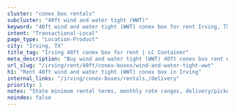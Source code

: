```yaml
---
cluster: "conex box rentals"
subcluster: "40ft wind and water tight (WWT)"
keyword: "40ft wind and water tight (WWT) conex box for rent Irving, TX"
intent: "Transactional-Local"
page_type: "Location-Product"
city: "Irving, TX"
title_tag: "Irving 40ft conex box for rent | LC Container"
meta_description: "Buy wind and water tight (WWT) 40ft conex box rent with local delivery in Irving, TX. LC Container — local Since 2003. Request a fast quote today."
url_slug: "/irving/rent/40ft/conex-boxes/wind-and-water-tight-wwt"
h1: "Rent 40ft wind and water tight (WWT) conex box in Irving"
internal_links: "/irving/conex-boxes/rentals,/delivery"
priority: 1
notes: "State minimum rental terms, monthly rate ranges, delivery/pickup fees, service area."
noindex: false
---
```


<!-- TODO: Add unique city/inventory copy, images, and internal links here. -->
